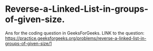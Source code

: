 # Reverse-a-Linked-List-in-groups-of-given-size.
Ans for the coding question in GeeksForGeeks.
LINK to the question: https://practice.geeksforgeeks.org/problems/reverse-a-linked-list-in-groups-of-given-size/1
